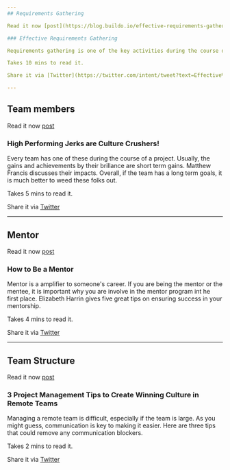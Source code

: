 ```yaml
---
## Requirements Gathering

Read it now [post](https://blog.buildo.io/effective-requirements-gathering-b9cbd8176075)

### Effective Requirements Gathering

Requirements gathering is one of the key activities during the course of the project that will make it a success or a failure. It is that critical. I have been in many projects the gathering of the requirements were not done to a high level of quality, and it caused significant problems during the running of the project. The customer did not get what they paid for, and we did not deliver a product that satisfy the customer. It was a lose-lose scenario. This fantastic article has many take aways for gathering your upfront requirements. The three main focuses mentioned are on point.

Takes 10 mins to read it.

Share it via [Twitter](https://twitter.com/intent/tweet?text=Effective%20Requirements%20Gathering%20https%3A%2F%2Fblog.buildo.io%2Feffective-requirements-gathering-b9cbd8176075%20shared%20via%20%40PrjMgr_weekly)

---
```

## Team members

Read it now [post](https://www.linkedin.com/pulse/high-performing-jerks-culture-crushers-matthew-francis/)

### High Performing Jerks are Culture Crushers!

Every team has one of these during the course of a project. Usually, the gains and achievements by their brillance are short term gains. Matthew Francis discusses their impacts. Overall, if the team has a long term goals, it is much better to weed these folks out.

Takes 5 mins to read it.

Share it via [Twitter](https://twitter.com/intent/tweet?text=High%20Performing%20Jerks%20are%20Culture%20Crushers!%20https%3A%2F%2Fwww.linkedin.com%2Fpulse%2Fhigh-performing-jerks-culture-crushers-matthew-francis%2F%20shared%20via%20%40PrjMgr_weekly)

---
## Mentor

Read it now [post](https://www.girlsguidetopm.com/how-to-be-a-mentor/)

### How to Be a Mentor

Mentor is a amplifier to someone's career. If you are being the mentor or the mentee, it is important why you are involve in the mentor program int he first place. Elizabeth Harrin gives five great tips on ensuring success in your mentorship. 

Takes 4 mins to read it.

Share it via [Twitter](https://twitter.com/intent/tweet?text=How%20to%20Be%20a%20Mentor%20https%3A%2F%2Fwww.girlsguidetopm.com%2Fhow-to-be-a-mentor%2F%20shared%20via%20%40PrjMgr_weekly)

---
## Team Structure

Read it now [post](https://project-management.com/3-project-management-tips-to-create-winning-culture-in-remote-teams/)

### 3 Project Management Tips to Create Winning Culture in Remote Teams

Managing a remote team is difficult, especially if the team is large. As you might guess, communication is key to making it easier. Here are three tips that could remove any communication blockers.

Takes 2 mins to read it.

Share it via [Twitter](https://twitter.com/intent/tweet?text=3%20Project%20Management%20Tips%20to%20Create%20Winning%20Culture%20in%20Remote%20Teams%20https%3A%2F%2Fproject-management.com%2F3-project-management-tips-to-create-winning-culture-in-remote-teams%2F%20shared%20via%20%40PrjMgr_weekly)
